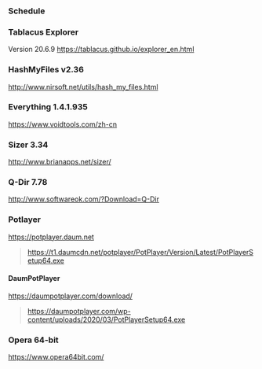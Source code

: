 ### Schedule

### Tablacus Explorer

Version 20.6.9
https://tablacus.github.io/explorer_en.html

### HashMyFiles v2.36
http://www.nirsoft.net/utils/hash_my_files.html

### Everything 1.4.1.935
https://www.voidtools.com/zh-cn

### Sizer 3.34
http://www.brianapps.net/sizer/

### Q-Dir 7.78
http://www.softwareok.com/?Download=Q-Dir

### Potlayer
https://potplayer.daum.net
>https://t1.daumcdn.net/potplayer/PotPlayer/Version/Latest/PotPlayerSetup64.exe
#### DaumPotPlayer
https://daumpotplayer.com/download/
>https://daumpotplayer.com/wp-content/uploads/2020/03/PotPlayerSetup64.exe

### Opera 64-bit
https://www.opera64bit.com/

